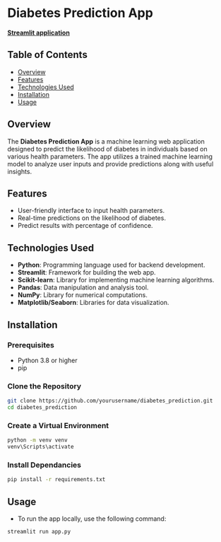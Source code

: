 # Diabetes Prediction App
[**Streamlit application**](https://ironsoldier353-diabetes-prediction.streamlit.app/)


## Table of Contents
- [Overview](#overview)
- [Features](#features)
- [Technologies Used](#technologies-used)
- [Installation](#installation)
- [Usage](#usage)

## Overview
The **Diabetes Prediction App** is a machine learning web application designed to predict the likelihood of diabetes in individuals based on various health parameters. The app utilizes a trained machine learning model to analyze user inputs and provide predictions along with useful insights.

## Features
- User-friendly interface to input health parameters.
- Real-time predictions on the likelihood of diabetes.
- Predict results with percentage of confidence.

## Technologies Used
- **Python**: Programming language used for backend development.
- **Streamlit**: Framework for building the web app.
- **Scikit-learn**: Library for implementing machine learning algorithms.
- **Pandas**: Data manipulation and analysis tool.
- **NumPy**: Library for numerical computations.
- **Matplotlib/Seaborn**: Libraries for data visualization.

## Installation

### Prerequisites
- Python 3.8 or higher
- pip

### Clone the Repository
```bash
git clone https://github.com/yourusername/diabetes_prediction.git
cd diabetes_prediction
```
### Create a Virtual Environment
```bash
python -m venv venv
venv\Scripts\activate
```
### Install Dependancies
```bash
pip install -r requirements.txt
```
## Usage
- To run the app locally, use the following command:
```bash
streamlit run app.py
```

